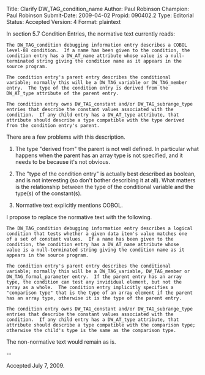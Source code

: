 Title:       Clarify DW_TAG_condition_name
Author:      Paul Robinson
Champion:    Paul Robinson
Submit-Date: 2009-04-02
Propid:      090402.2
Type:        Editorial
Status:      Accepted
Version:     4
Format:      plaintext

In section 5.7 Condition Entries, the normative text currently reads:

    The DW_TAG_condition debugging information entry describes a COBOL
    level-88 condition.  If a name has been given to the condition, the
    condition entry has a DW_AT_name attribute whose value is a null-
    terminated string giving the condition name as it appears in the
    source program.

    The condition entry's parent entry describes the conditional
    variable; normally this will be a DW_TAG_variable or DW_TAG_member
    entry.  The type of the condition entry is derived from the
    DW_AT_type attribute of the parent entry.

    The condition entry owns DW_TAG_constant and/or DW_TAG_subrange_type
    entries that describe the constant values associated with the
    condition.  If any child entry has a DW_AT_type attribute, that
    attribute should describe a type compatible with the type derived
    from the condition entry's parent.

There are a few problems with this description.

1. The type "derived from" the parent is not well defined. In particular
   what happens when the parent has an array type is not specified, and
   it needs to be because it's not obvious.

2. The "type of the condition entry" is actually best described as
   boolean, and is not interesting (so don't bother describing it at
   all).  What matters is the relationship between the type of the
   conditional variable and the type(s) of the constant(s).

3. Normative text explicitly mentions COBOL.

I propose to replace the normative text with the following.

    The DW_TAG_condition debugging information entry describes a logical
    condition that tests whether a given data item's value matches one
    of a set of constant values.  If a name has been given to the
    condition, the condition entry has a DW_AT_name attribute whose
    value is a null-terminated string giving the condition name as it
    appears in the source program.

    The condition entry's parent entry describes the conditional
    variable; normally this will be a DW_TAG_variable, DW_TAG_member or
    DW_TAG_formal_parameter entry.  If the parent entry has an array
    type, the condition can test any invididual element, but not the
    array as a whole.  The condition entry implicitly specifies a
    "comparison type" that is the type of an array element if the parent
    has an array type, otherwise it is the type of the parent entry.

    The condition entry owns DW_TAG_constant and/or DW_TAG_subrange_type
    entries that describe the constant values associated with the
    condition.  If any child entry has a DW_AT_type attribute, that 
    attribute should describe a type compatible with the comparison type;
    otherwise the child's type is the same as the comparison type.

The non-normative text would remain as is.

--

Accepted July 7, 2009.
